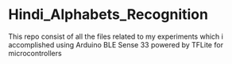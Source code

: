 # Hindi_Alphabets_Recognition
This repo consist of all the files related to my experiments which i accomplished using Arduino BLE Sense 33 powered by TFLite for microcontrollers
